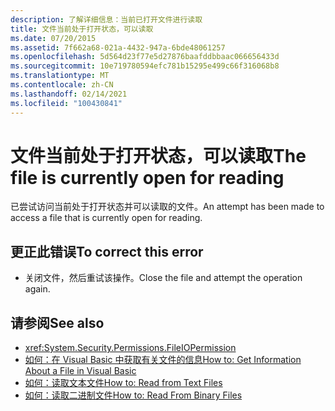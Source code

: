 ```yaml
---
description: 了解详细信息：当前已打开文件进行读取
title: 文件当前处于打开状态，可以读取
ms.date: 07/20/2015
ms.assetid: 7f662a68-021a-4432-947a-6bde48061257
ms.openlocfilehash: 5d564d23f77e5d27876baafddbbaac066656433d
ms.sourcegitcommit: 10e719780594efc781b15295e499c66f316068b8
ms.translationtype: MT
ms.contentlocale: zh-CN
ms.lasthandoff: 02/14/2021
ms.locfileid: "100430841"
---
```

# <a name="the-file-is-currently-open-for-reading"></a><span data-ttu-id="eabf4-103">文件当前处于打开状态，可以读取</span><span class="sxs-lookup"><span data-stu-id="eabf4-103">The file is currently open for reading</span></span>

<span data-ttu-id="eabf4-104">已尝试访问当前处于打开状态并可以读取的文件。</span><span class="sxs-lookup"><span data-stu-id="eabf4-104">An attempt has been made to access a file that is currently open for reading.</span></span>  
  
## <a name="to-correct-this-error"></a><span data-ttu-id="eabf4-105">更正此错误</span><span class="sxs-lookup"><span data-stu-id="eabf4-105">To correct this error</span></span>  
  
- <span data-ttu-id="eabf4-106">关闭文件，然后重试该操作。</span><span class="sxs-lookup"><span data-stu-id="eabf4-106">Close the file and attempt the operation again.</span></span>  
  
## <a name="see-also"></a><span data-ttu-id="eabf4-107">请参阅</span><span class="sxs-lookup"><span data-stu-id="eabf4-107">See also</span></span>

- <xref:System.Security.Permissions.FileIOPermission>
- <span data-ttu-id="eabf4-108">[如何：在 Visual Basic 中获取有关文件的信息](/previous-versions/visualstudio/visual-studio-2010/abtzf6f7(v=vs.100))</span><span class="sxs-lookup"><span data-stu-id="eabf4-108">[How to: Get Information About a File in Visual Basic](/previous-versions/visualstudio/visual-studio-2010/abtzf6f7(v=vs.100))</span></span>
- [<span data-ttu-id="eabf4-109">如何：读取文本文件</span><span class="sxs-lookup"><span data-stu-id="eabf4-109">How to: Read from Text Files</span></span>](../developing-apps/programming/drives-directories-files/how-to-read-from-text-files.md)
- [<span data-ttu-id="eabf4-110">如何：读取二进制文件</span><span class="sxs-lookup"><span data-stu-id="eabf4-110">How to: Read From Binary Files</span></span>](../developing-apps/programming/drives-directories-files/how-to-read-from-binary-files.md)
